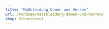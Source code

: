 ```yaml
---
title: "Maßkleidung Damen und Herren"
url: /mondsee/masskleidung-damen-und-herren/
shop: Schneiderei
---
```

